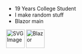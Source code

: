 - 19 Years College Student
- I make random stuff
- Blazor main
<div>
  <img src="https://github.com/user-attachments/assets/024d28ce-ba17-4fee-b7df-a70daa26f615" alt="SVG Image" width="50" height="50">
  <img src="https://github.com/user-attachments/assets/48bec457-0d83-47e5-8287-75fc2c8a233f" alt="Blazor" width="50" height="50">
</div>


